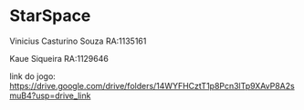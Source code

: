 # StarSpace
 Vinicius Casturino Souza RA:1135161    

 Kaue Siqueira RA:1129646


link do jogo: https://drive.google.com/drive/folders/14WYFHCztT1p8Pcn3lTp9XAvP8A2smuB4?usp=drive_link